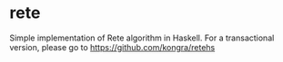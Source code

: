 rete
====

Simple implementation of Rete algorithm in Haskell. For a transactional
version, please go to https://github.com/kongra/retehs
